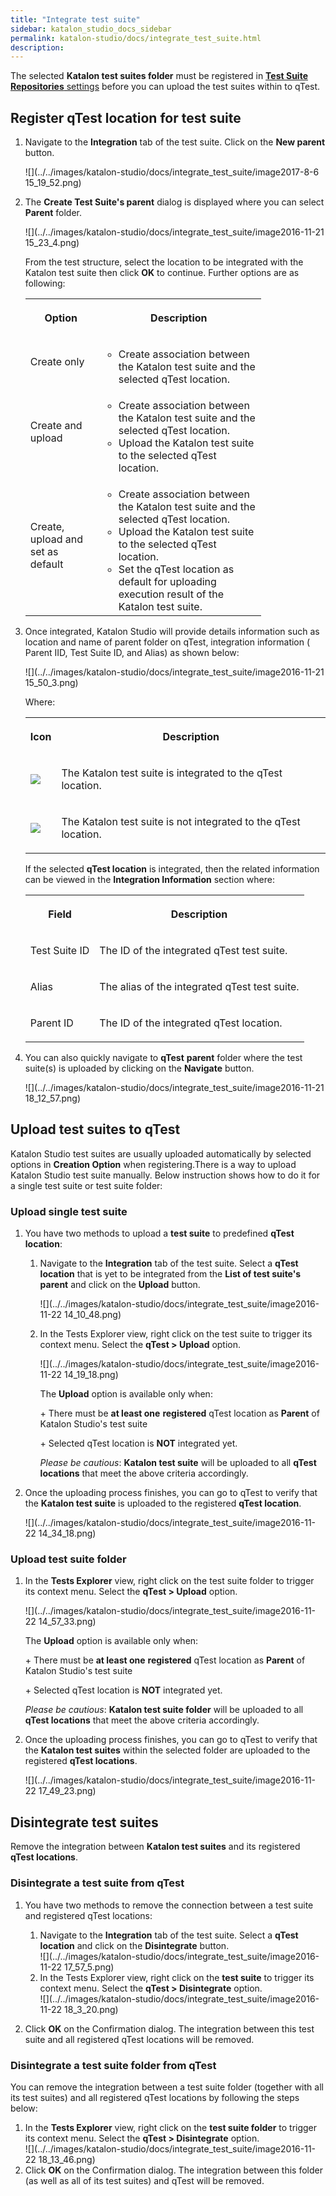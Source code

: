 ```yaml
---
title: "Integrate test suite" 
sidebar: katalon_studio_docs_sidebar
permalink: katalon-studio/docs/integrate_test_suite.html 
description: 
---
```

The selected **Katalon test suites folder** must be registered in [**Test Suite Repositories** settings](https://docs.katalon.com/display/KD/qTest+Integration) before you can upload the test suites within to qTest.

Register qTest location for test suite
--------------------------------------

1.  Navigate to the **Integration** tab of the test suite. Click on the **New parent** button.  
      
    ![](../../images/katalon-studio/docs/integrate_test_suite/image2017-8-6 15_19_52.png)  
      
    
2.  The **Create Test Suite's parent** dialog is displayed where you can select **Parent** folder.
    
      
    ![](../../images/katalon-studio/docs/integrate_test_suite/image2016-11-21 15_23_4.png)
    
      
    From the test structure, select the location to be integrated with the Katalon test suite then click **OK** to continue. Further options are as following:
    
    <table class="relative-table wrapped confluenceTable" style="width: 78.5479%;"><colgroup><col style="width: 30.1788%;"><col style="width: 69.8212%;"></colgroup><tbody><tr><th class="confluenceTh"><p><strong>Option</strong></p></th><th class="confluenceTh"><p><strong>Description</strong></p></th></tr><tr><td class="confluenceTd"><p>Create only</p></td><td class="confluenceTd"><ul><li>Create association between the Katalon test suite and the selected qTest location.</li></ul></td></tr><tr><td class="confluenceTd"><p>Create and upload</p></td><td class="confluenceTd"><ul><li>Create association between the Katalon test suite and the selected qTest location.</li><li>Upload the Katalon test suite to the selected qTest location.</li></ul></td></tr><tr><td class="confluenceTd"><p>Create, upload and set as default</p></td><td class="confluenceTd"><ul><li>Create association between the Katalon test suite and the selected qTest location.</li><li>Upload the Katalon test suite to the selected qTest location.</li><li>Set the qTest location as default for uploading execution result of the Katalon test suite.</li></ul></td></tr></tbody></table>
    
3.  Once integrated, Katalon Studio will provide details information such as location and name of parent folder on qTest, integration information ( Parent IID, Test Suite ID, and Alias) as shown below:
    
      
    ![](../../images/katalon-studio/docs/integrate_test_suite/image2016-11-21 15_50_3.png)
    
    Where:
    
    <table class="wrapped confluenceTable"><colgroup><col><col></colgroup><tbody><tr><th class="confluenceTh"><p><strong>Icon</strong></p></th><th class="confluenceTh"><p><strong>Description</strong></p></th></tr><tr><td class="confluenceTd"><div class="content-wrapper"><span class="confluence-embedded-file-wrapper"><span class="confluence-embedded-file-wrapper"><img class="confluence-embedded-image" src="../../images/katalon-studio/docs/integrate_test_suite/84.png" data-image-src="/download/attachments/3178951/84.png?version=1&amp;modificationDate=1477638259000&amp;api=v2" data-unresolved-comment-count="0" data-linked-resource-id="3178941" data-linked-resource-version="1" data-linked-resource-type="attachment" data-linked-resource-default-alias="84.png" data-base-url="https://docs.katalon.com" data-linked-resource-content-type="image/png" data-linked-resource-container-id="3178951" data-linked-resource-container-version="1"></span></span></div></td><td class="confluenceTd"><p>The Katalon test suite is integrated to the qTest location.</p></td></tr><tr><td class="confluenceTd"><div class="content-wrapper"><span class="confluence-embedded-file-wrapper"><span class="confluence-embedded-file-wrapper"><img class="confluence-embedded-image" src="../../images/katalon-studio/docs/integrate_test_suite/85.png" data-image-src="/download/attachments/3178951/85.png?version=1&amp;modificationDate=1477638259000&amp;api=v2" data-unresolved-comment-count="0" data-linked-resource-id="3178942" data-linked-resource-version="1" data-linked-resource-type="attachment" data-linked-resource-default-alias="85.png" data-base-url="https://docs.katalon.com" data-linked-resource-content-type="image/png" data-linked-resource-container-id="3178951" data-linked-resource-container-version="1"></span></span></div></td><td class="confluenceTd"><p>The Katalon test suite is not integrated to the qTest location.</p></td></tr></tbody></table>
    
    If the selected **qTest location** is integrated, then the related information can be viewed in the **Integration Information** section where:
    
    <table class="wrapped confluenceTable"><colgroup><col><col></colgroup><tbody><tr><th class="confluenceTh"><p><strong>Field</strong></p></th><th class="confluenceTh"><p><strong>Description</strong></p></th></tr><tr><td class="confluenceTd"><p>Test Suite ID</p></td><td class="confluenceTd"><p>The ID of the integrated qTest test suite.</p></td></tr><tr><td class="confluenceTd"><p>Alias</p></td><td class="confluenceTd"><p>The alias of the integrated qTest test suite.</p></td></tr><tr><td class="confluenceTd"><p>Parent ID</p></td><td class="confluenceTd"><p>The ID of the integrated qTest location.</p></td></tr></tbody></table>
    
4.  You can also quickly navigate to **qTest** **parent** folder where the test suite(s) is uploaded by clicking on the **Navigate** button.  
      
    ![](../../images/katalon-studio/docs/integrate_test_suite/image2016-11-21 18_12_57.png)

Upload test suites to qTest
---------------------------

Katalon Studio test suites are usually uploaded automatically by selected options in **Creation Option** when registering.There is a way to upload Katalon Studio test suite manually. Below instruction shows how to do it for a single test suite or test suite folder:

### Upload single test suite

1.  You have two methods to upload a **test suite** to predefined **qTest location**:  
      
    1.  Navigate to the **Integration** tab of the test suite. Select a **qTest location** that is yet to be integrated from the **List of test suite's parent** and click on the **Upload** button.  
          
        ![](../../images/katalon-studio/docs/integrate_test_suite/image2016-11-22 14_10_48.png)  
          
        
    2.  In the Tests Explorer view, right click on the test suite to trigger its context menu. Select the **qTest > Upload** option.
        
        ![](../../images/katalon-studio/docs/integrate_test_suite/image2016-11-22 14_19_18.png)
        
        The **Upload** option is available only when:
        
        \+ There must be **at least one** **registered** qTest location as **Parent** of Katalon Studio's test suite
        
        \+ Selected qTest location is **NOT** integrated yet.
        
        _Please be cautious_: **Katalon test suite** will be uploaded to all **qTest locations** that meet the above criteria accordingly.
        
2.  Once the uploading process finishes, you can go to qTest to verify that the **Katalon test suite** is uploaded to the registered **qTest location**.  
      
    ![](../../images/katalon-studio/docs/integrate_test_suite/image2016-11-22 14_34_18.png)

### Upload test suite folder

1.  In the **Tests Explorer** view, right click on the test suite folder to trigger its context menu. Select the **qTest > Upload** option.
    
    ![](../../images/katalon-studio/docs/integrate_test_suite/image2016-11-22 14_57_33.png)
    
    The **Upload** option is available only when:
    
    \+ There must be **at least one** **registered** qTest location as **Parent** of Katalon Studio's test suite
    
    \+ Selected qTest location is **NOT** integrated yet.
    
    _Please be cautious_: **Katalon test suite folder** will be uploaded to all **qTest locations** that meet the above criteria accordingly.
    
2.  Once the uploading process finishes, you can go to qTest to verify that the **Katalon test suites** within the selected folder are uploaded to the registered **qTest locations**.  
      
    ![](../../images/katalon-studio/docs/integrate_test_suite/image2016-11-22 17_49_23.png)

Disintegrate test suites
------------------------

Remove the integration between **Katalon test suites** and its registered **qTest locations**.

### Disintegrate **a test suite** from qTest

1.  You have two methods to remove the connection between a test suite and registered qTest locations:
    1.  Navigate to the **Integration** tab of the test suite. Select a **qTest location** and click on the **Disintegrate** button.  
        ![](../../images/katalon-studio/docs/integrate_test_suite/image2016-11-22 17_57_5.png)
    2.  In the Tests Explorer view, right click on the **test suite** to trigger its context menu. Select the **qTest > Disintegrate** option.  
        ![](../../images/katalon-studio/docs/integrate_test_suite/image2016-11-22 18_3_20.png)  
          
        
2.  Click **OK** on the Confirmation dialog. The integration between this test suite and all registered qTest locations will be removed.

### Disintegrate a **test suite folder** from qTest

You can remove the integration between a test suite folder (together with all its test suites) and all registered qTest locations by following the steps below:

1.  In the **Tests Explorer** view, right click on the **test suite folder** to trigger its context menu. Select the **qTest > Disintegrate** option.  
    ![](../../images/katalon-studio/docs/integrate_test_suite/image2016-11-22 18_13_46.png)
2.  Click **OK** on the Confirmation dialog. The integration between this folder (as well as all of its test suites) and qTest will be removed.